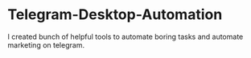 # Telegram-Desktop-Automation
I created bunch of helpful tools to automate boring tasks and automate marketing on telegram.
